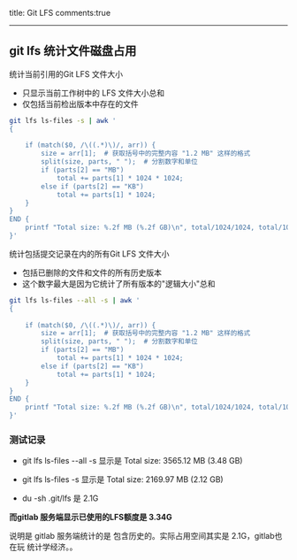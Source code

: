 title: Git LFS
comments:true

---

## git lfs 统计文件磁盘占用

统计当前引用的Git LFS 文件大小

- 只显示当前工作树中的 LFS 文件大小总和
- 仅包括当前检出版本中存在的文件

```bash
git lfs ls-files -s | awk '
{
    
    if (match($0, /\((.*)\)/, arr)) {
        size = arr[1];  # 获取括号中的完整内容 "1.2 MB" 这样的格式
        split(size, parts, " ");  # 分割数字和单位
        if (parts[2] == "MB")
            total += parts[1] * 1024 * 1024;
        else if (parts[2] == "KB")
            total += parts[1] * 1024;
    }
}
END {
    printf "Total size: %.2f MB (%.2f GB)\n", total/1024/1024, total/1024/1024/1024
}'
```

统计包括提交记录在内的所有Git LFS 文件大小
- 包括已删除的文件和文件的所有历史版本
- 这个数字最大是因为它统计了所有版本的"逻辑大小"总和

```bash
git lfs ls-files --all -s | awk '
{
    
    if (match($0, /\((.*)\)/, arr)) {
        size = arr[1];  # 获取括号中的完整内容 "1.2 MB" 这样的格式
        split(size, parts, " ");  # 分割数字和单位
        if (parts[2] == "MB")
            total += parts[1] * 1024 * 1024;
        else if (parts[2] == "KB")
            total += parts[1] * 1024;
    }
}
END {
    printf "Total size: %.2f MB (%.2f GB)\n", total/1024/1024, total/1024/1024/1024
}'
```

### 测试记录


- git lfs ls-files  --all -s 显示是 Total size: 3565.12 MB (3.48 GB)

- git lfs ls-files   -s 显示是 Total size: 2169.97 MB (2.12 GB)

-  du -sh .git/lfs   是 2.1G 

**而gitlab 服务端显示已使用的LFS额度是 3.34G**  

说明是 gitlab 服务端统计的是 包含历史的。实际占用空间其实是 2.1G，gitlab也在玩 统计学经济。。


